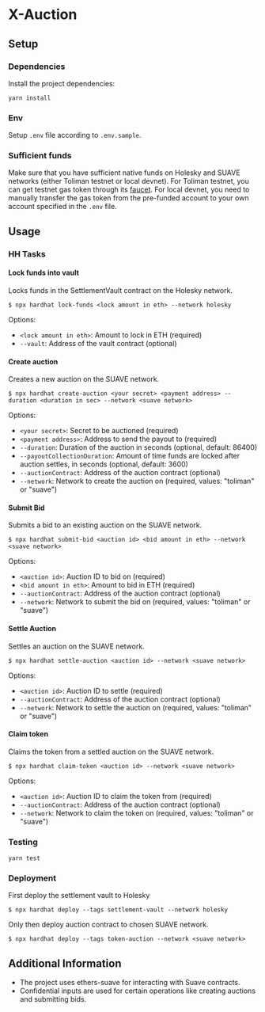 # X-Auction

## Setup

### Dependencies

Install the project dependencies:

```
yarn install
```

### Env

Setup `.env` file according to `.env.sample`.

### Sufficient funds

Make sure that you have sufficient native funds on Holesky and SUAVE networks (either Toliman testnet or local devnet). For Toliman testnet, you can get testnet gas token through its [faucet](https://faucet.toliman.suave.flashbots.net/). For local devnet, you need to manually transfer the gas token from the pre-funded account to your own account specified in the `.env` file.

## Usage

### HH Tasks

#### Lock funds into vault

Locks funds in the SettlementVault contract on the Holesky network.

```
$ npx hardhat lock-funds <lock amount in eth> --network holesky
```

Options:

- `<lock amount in eth>`: Amount to lock in ETH (required)
- `--vault`: Address of the vault contract (optional)

#### Create auction

Creates a new auction on the SUAVE network.

```
$ npx hardhat create-auction <your secret> <payment address> --duration <duration in sec> --network <suave network>
```

Options:

- `<your secret>`: Secret to be auctioned (required)
- `<payment address>`: Address to send the payout to (required)
- `--duration`: Duration of the auction in seconds (optional, default: 86400)
- `--payoutCollectionDuration`: Amount of time funds are locked after auction settles, in seconds (optional, default: 3600)
- `--auctionContract`: Address of the auction contract (optional)
- `--network`: Network to create the auction on (required, values: "toliman" or "suave")

#### Submit Bid

Submits a bid to an existing auction on the SUAVE network.

```
$ npx hardhat submit-bid <auction id> <bid amount in eth> --network <suave network>
```

Options:

- `<auction id>`: Auction ID to bid on (required)
- `<bid amount in eth>`: Amount to bid in ETH (required)
- `--auctionContract`: Address of the auction contract (optional)
- `--network`: Network to submit the bid on (required, values: "toliman" or "suave")

#### Settle Auction

Settles an auction on the SUAVE network.

```
$ npx hardhat settle-auction <auction id> --network <suave network>
```

Options:

- `<auction id>`: Auction ID to settle (required)
- `--auctionContract`: Address of the auction contract (optional)
- `--network`: Network to settle the auction on (required, values: "toliman" or "suave")

#### Claim token

Claims the token from a settled auction on the SUAVE network.

```
$ npx hardhat claim-token <auction id> --network <suave network>
```

Options:

- `<auction id>`: Auction ID to claim the token from (required)
- `--auctionContract`: Address of the auction contract (optional)
- `--network`: Network to claim the token on (required, values: "toliman" or "suave")

### Testing

```
yarn test
```

### Deployment

First deploy the settlement vault to Holesky

```
$ npx hardhat deploy --tags settlement-vault --network holesky
```

Only then deploy auction contract to chosen SUAVE network.

```
$ npx hardhat deploy --tags token-auction --network <suave network>
```

## Additional Information

- The project uses ethers-suave for interacting with Suave contracts.
- Confidential inputs are used for certain operations like creating auctions and submitting bids.
